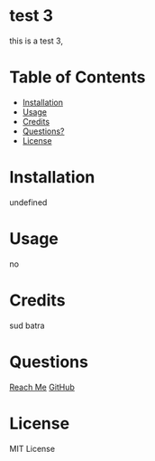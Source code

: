 # test 3
        

this is a test 3, 

# Table of Contents
    
* [Installation](#Installation)
* [Usage](#Usage)
* [Credits](#Credits)
* [Questions?](#Questions)
* [License](#license)





# Installation
undefined

# Usage
no

# Credits
sud batra

# Questions
[Reach Me](sudhanshubatra.19@gmail.com)
[GitHub](https://github.com/sudbatra)

# License
MIT License
    
    




